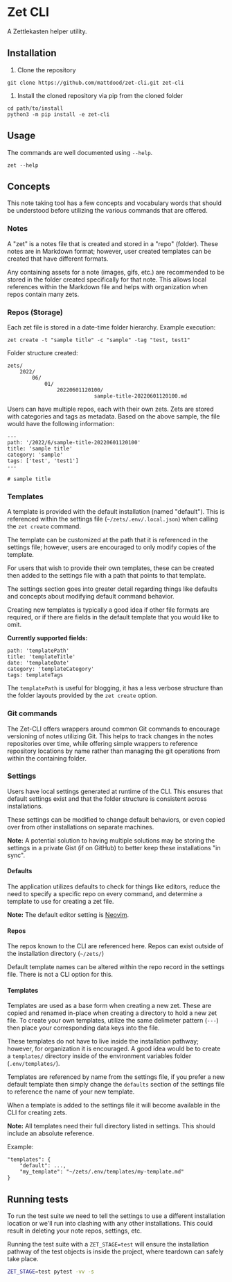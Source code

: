 # Zet CLI
A Zettlekasten helper utility.

## Installation
1. Clone the repository
```
git clone https://github.com/mattdood/zet-cli.git zet-cli
```
1. Install the cloned repository via pip from the cloned folder
```
cd path/to/install
python3 -m pip install -e zet-cli
```

## Usage
The commands are well documented using `--help`.

```
zet --help
```

## Concepts
This note taking tool has a few concepts and vocabulary words that should be
understood before utilizing the various commands that are offered.

### Notes
A "zet" is a notes file that is created and stored in a "repo" (folder).
These notes are in Markdown format; however, user created templates
can be created that have different formats.

Any containing assets for a note (images, gifs, etc.) are recommended
to be stored in the folder created specifically for that note. This
allows local references within the Markdown file and helps with
organization when repos contain many zets.

### Repos (Storage)
Each zet file is stored in a date-time folder hierarchy.
Example execution:

```
zet create -t "sample title" -c "sample" -tag "test, test1"
```

Folder structure created:

```
zets/
    2022/
        06/
            01/
                20220601120100/
                            sample-title-20220601120100.md
```

Users can have multiple repos, each with their own zets.
Zets are stored with categories and tags as metadata. Based on the
above sample, the file would have the following information:

```
---
path: '/2022/6/sample-title-20220601120100'
title: 'sample title'
category: 'sample'
tags: ['test', 'test1']
---

# sample title
```

### Templates
A template is provided with the default installation (named "default").
This is referenced within the settings file (`~/zets/.env/.local.json`)
when calling the `zet create` command.

The template can be customized at the path that it is referenced in the
settings file; however, users are encouraged to only modify copies of the template.

For users that wish to provide their own templates, these can be created
then added to the settings file with a path that points to that template.

The settings section goes into greater detail regarding things like defaults
and concepts about modifying default command behavior.

Creating new templates is typically a good idea if other file formats are required,
or if there are fields in the default template that you would like to omit.

**Currently supported fields:**
```
path: 'templatePath'
title: 'templateTitle'
date: 'templateDate'
category: 'templateCategory'
tags: templateTags
```

The `templatePath` is useful for blogging, it has a less verbose structure
than the folder layouts provided by the `zet create` option.

### Git commands
The Zet-CLI offers wrappers around common Git commands to encourage
versioning of notes utilizing Git. This helps to track changes in the notes
repositories over time, while offering simple wrappers to reference repository
locations by name rather than managing the git operations from within the
containing folder.

### Settings
Users have local settings generated at runtime of the CLI. This ensures that
default settings exist and that the folder structure is consistent across installations.

These settings can be modified to change default behaviors, or even copied over from
other installations on separate machines.

**Note:** A potential solution to having multiple solutions may be storing the settings
in a private Gist (if on GitHub) to better keep these installations "in sync".

#### Defaults
The application utilizes defaults to check for things like editors, reduce the
need to specify a specific repo on every command, and determine a template to use
for creating a zet file.

**Note:** The default editor setting is [Neovim](https://neovim.io/).

#### Repos
The repos known to the CLI are referenced here. Repos can exist outside of the
installation directory (`~/zets/`)

Default template names can be altered within the repo record in the settings file.
There is not a CLI option for this.

#### Templates
Templates are used as a base form when creating a new zet. These are copied
and renamed in-place when creating a directory to hold a new zet file. To create
your own templates, utilize the same delimeter pattern (`---`) then place your
corresponding data keys into the file.

These templates do not have to live inside the installation pathway; however,
for organization it is encouraged. A good idea would be to create a `templates/`
directory inside of the environment variables folder (`.env/templates/`).

Templates are referenced by name from the settings file, if you prefer a new default
template then simply change the `defaults` section of the settings file to reference
the name of your new template.

When a template is added to the settings file it will become available in the
CLI for creating zets.

**Note:** All templates need their full directory listed in settings. This should
include an absolute reference.

Example:
```
"templates": {
    "default": ...,
    "my_template": "~/zets/.env/templates/my-template.md"
}
```

## Running tests
To run the test suite we need to tell the settings to use a different installation
location or we'll run into clashing with any other installations. This could
result in deleting your note repos, settings, etc.

Running the test suite with a `ZET_STAGE=test` will ensure the installation
pathway of the test objects is inside the project, where teardown can safely take place.

```bash
ZET_STAGE=test pytest -vv -s
```

